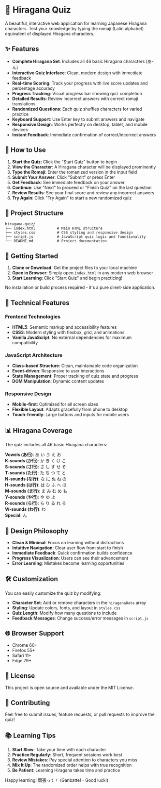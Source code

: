 # 🏮 Hiragana Quiz

A beautiful, interactive web application for learning Japanese Hiragana characters. Test your knowledge by typing the romaji (Latin alphabet) equivalent of displayed Hiragana characters.

## ✨ Features

- **Complete Hiragana Set**: Includes all 46 basic Hiragana characters (あ-ん)
- **Interactive Quiz Interface**: Clean, modern design with immediate feedback
- **Real-time Scoring**: Track your progress with live score updates and percentage accuracy
- **Progress Tracking**: Visual progress bar showing quiz completion
- **Detailed Results**: Review incorrect answers with correct romaji translations
- **Randomized Questions**: Each quiz shuffles characters for varied practice
- **Keyboard Support**: Use Enter key to submit answers and navigate
- **Responsive Design**: Works perfectly on desktop, tablet, and mobile devices
- **Instant Feedback**: Immediate confirmation of correct/incorrect answers

## 🎯 How to Use

1. **Start the Quiz**: Click the "Start Quiz" button to begin
2. **View the Character**: A Hiragana character will be displayed prominently
3. **Type the Romaji**: Enter the romanized version in the input field
4. **Submit Your Answer**: Click "Submit" or press Enter
5. **Get Feedback**: See immediate feedback on your answer
6. **Continue**: Use "Next" to proceed or "Finish Quiz" on the last question
7. **Review Results**: See your final score and review any incorrect answers
8. **Try Again**: Click "Try Again" to start a new randomized quiz

## 📁 Project Structure

```
hiragana-quiz/
├── index.html          # Main HTML structure
├── styles.css          # CSS styling and responsive design
├── script.js           # JavaScript quiz logic and functionality
└── README.md           # Project documentation
```

## 🚀 Getting Started

1. **Clone or Download**: Get the project files to your local machine
2. **Open in Browser**: Simply open `index.html` in any modern web browser
3. **Start Learning**: Click "Start Quiz" and begin practicing!

No installation or build process required - it's a pure client-side application.

## 🌟 Technical Features

### Frontend Technologies
- **HTML5**: Semantic markup and accessibility features
- **CSS3**: Modern styling with flexbox, grid, and animations
- **Vanilla JavaScript**: No external dependencies for maximum compatibility

### JavaScript Architecture
- **Class-based Structure**: Clean, maintainable code organization
- **Event-driven**: Responsive to user interactions
- **State Management**: Proper tracking of quiz state and progress
- **DOM Manipulation**: Dynamic content updates

### Responsive Design
- **Mobile-first**: Optimized for all screen sizes
- **Flexible Layout**: Adapts gracefully from phone to desktop
- **Touch-friendly**: Large buttons and inputs for mobile users

## 📊 Hiragana Coverage

The quiz includes all 46 basic Hiragana characters:

**Vowels (あ行)**: あ い う え お  
**K-sounds (か行)**: か き く け こ  
**S-sounds (さ行)**: さ し す せ そ  
**T-sounds (た行)**: た ち つ て と  
**N-sounds (な行)**: な に ぬ ね の  
**H-sounds (は行)**: は ひ ふ へ ほ  
**M-sounds (ま行)**: ま み む め も  
**Y-sounds (や行)**: や ゆ よ  
**R-sounds (ら行)**: ら り る れ ろ  
**W-sounds (わ行)**: わ  
**Special**: ん

## 🎨 Design Philosophy

- **Clean & Minimal**: Focus on learning without distractions
- **Intuitive Navigation**: Clear user flow from start to finish
- **Immediate Feedback**: Quick confirmation builds confidence
- **Progress Visualization**: Users can see their advancement
- **Error Learning**: Mistakes become learning opportunities

## 🛠️ Customization

You can easily customize the quiz by modifying:

- **Character Set**: Add or remove characters in the `hiraganaData` array
- **Styling**: Update colors, fonts, and layout in `styles.css`
- **Quiz Length**: Modify how many questions to include
- **Feedback Messages**: Change success/error messages in `script.js`

## 🌐 Browser Support

- Chrome 60+
- Firefox 55+
- Safari 11+
- Edge 79+

## 📝 License

This project is open source and available under the MIT License.

## 🤝 Contributing

Feel free to submit issues, feature requests, or pull requests to improve the quiz!

## 📚 Learning Tips

1. **Start Slow**: Take your time with each character
2. **Practice Regularly**: Short, frequent sessions work best
3. **Review Mistakes**: Pay special attention to characters you miss
4. **Mix It Up**: The randomized order helps with true recognition
5. **Be Patient**: Learning Hiragana takes time and practice

Happy learning! 頑張って！ (Ganbatte! - Good luck!)